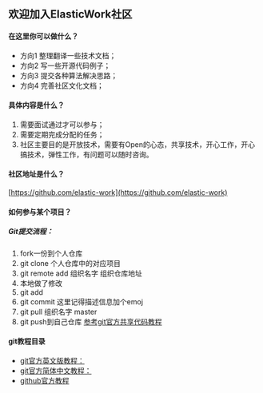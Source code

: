 ## 欢迎加入ElasticWork社区

#### 在这里你可以做什么？
- 方向1 整理翻译一些技术文档；
- 方向2 写一些开源代码例子；
- 方向3 提交各种算法解决思路；
- 方向4 完善社区文化文档；

#### 具体内容是什么？
1. 需要面试通过才可以参与；
2. 需要定期完成分配的任务；
3. 社区主要目的是开放技术，需要有Open的心态，共享技术，开心工作，开心搞技术，弹性工作，有问题可以随时咨询。

#### 社区地址是什么？
[https://github.com/elastic-work](https://github.com/elastic-work)



#### 如何参与某个项目？
##### Git提交流程：
1. fork一份到个人仓库
2. git clone 个人仓库中的对应项目
3. git remote add 组织名字 组织仓库地址
4. 本地做了修改
5. git add 
6. git commit 这里记得描述信息加个emoj
7. git pull 组织名字 master
8. git push到自己仓库
[参考git官方共享代码教程](https://git-scm.com/book/zh/v2/GitHub-%E5%AF%B9%E9%A1%B9%E7%9B%AE%E5%81%9A%E5%87%BA%E8%B4%A1%E7%8C%AE)

#### git教程目录
- [git官方英文版教程：](https://git-scm.com/docs)
- [git官方简体中文教程：](https://git-scm.com/book/zh/v2)
- [github官方教程](https://lab.github.com/)

